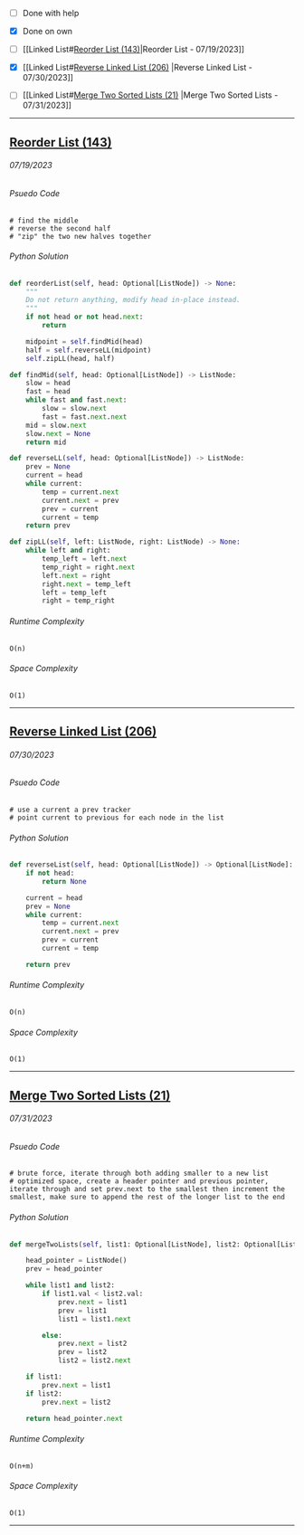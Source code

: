 - [ ] Done with help 
- [x] Done on own

- [ ] [[Linked List#[Reorder List (143)](https://leetcode.com/problems/reorder-list/description/)|Reorder List - 07/19/2023]]
- [x] [[Linked List#[Reverse Linked List (206)](https://leetcode.com/problems/reverse-linked-list/description/) |Reverse Linked List - 07/30/2023]]
- [ ] [[Linked List#[Merge Two Sorted Lists (21)](https://leetcode.com/problems/merge-two-sorted-lists/description/) |Merge Two Sorted Lists - 07/31/2023]]



---
## [Reorder List (143)](https://leetcode.com/problems/reorder-list/description/)
###### *07/19/2023*

###### Psuedo Code
``` 
# find the middle
# reverse the second half
# "zip" the two new halves together
```

###### Python Solution
```python
def reorderList(self, head: Optional[ListNode]) -> None:
	"""
	Do not return anything, modify head in-place instead.
	"""
	if not head or not head.next:
		return 

	midpoint = self.findMid(head)
	half = self.reverseLL(midpoint)
	self.zipLL(head, half)

def findMid(self, head: Optional[ListNode]) -> ListNode:
	slow = head
	fast = head
	while fast and fast.next:
		slow = slow.next
		fast = fast.next.next
	mid = slow.next
	slow.next = None
	return mid

def reverseLL(self, head: Optional[ListNode]) -> ListNode:
	prev = None
	current = head
	while current:
		temp = current.next
		current.next = prev
		prev = current
		current = temp
	return prev

def zipLL(self, left: ListNode, right: ListNode) -> None:
	while left and right:
		temp_left = left.next
		temp_right = right.next
		left.next = right
		right.next = temp_left
		left = temp_left
		right = temp_right
```

###### Runtime Complexity
```
O(n)
```

###### Space Complexity
```
O(1)
```


---
## [Reverse Linked List (206)](https://leetcode.com/problems/reverse-linked-list/description/)
###### *07/30/2023*

###### Psuedo Code
``` 
# use a current a prev tracker
# point current to previous for each node in the list
```

###### Python Solution
```python
def reverseList(self, head: Optional[ListNode]) -> Optional[ListNode]:
	if not head:
		return None

	current = head
	prev = None
	while current:
		temp = current.next
		current.next = prev
		prev = current
		current = temp

	return prev
```

###### Runtime Complexity
```
O(n)
```

###### Space Complexity
```
O(1)
```


---
## [Merge Two Sorted Lists (21)](https://leetcode.com/problems/merge-two-sorted-lists/description/)
###### *07/31/2023*

###### Psuedo Code
``` 
# brute force, iterate through both adding smaller to a new list
# optimized space, create a header pointer and previous pointer, iterate through and set prev.next to the smallest then increment the smallest, make sure to append the rest of the longer list to the end
```

###### Python Solution
```python
def mergeTwoLists(self, list1: Optional[ListNode], list2: Optional[ListNode]) -> Optional[ListNode]:

	head_pointer = ListNode()
	prev = head_pointer

	while list1 and list2:
		if list1.val < list2.val:
			prev.next = list1
			prev = list1
			list1 = list1.next

		else:
			prev.next = list2
			prev = list2
			list2 = list2.next

	if list1:
		prev.next = list1
	if list2:
		prev.next = list2

	return head_pointer.next
```

###### Runtime Complexity
```
O(n+m)
```

###### Space Complexity
```
O(1)
```


---